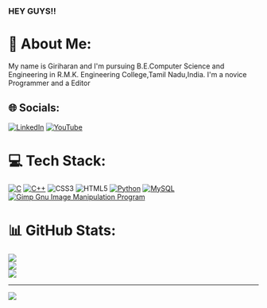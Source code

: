 ### HEY GUYS!!

# 💫 About Me:
My name is Giriharan and I'm pursuing B.E.Computer Science and Engineering in R.M.K. Engineering College,Tamil Nadu,India.
I'm a novice Programmer and a Editor


## 🌐 Socials:
[![LinkedIn](https://img.shields.io/badge/LinkedIn-%230077B5.svg?logo=linkedin&logoColor=white)](https://linkedin.com/in/giriharan-r-645533255) [![YouTube](https://img.shields.io/badge/YouTube-%23FF0000.svg?logo=YouTube&logoColor=white)](https://youtube.com/@chiefgiri) 

# 💻 Tech Stack:
[![C](https://img.shields.io/badge/c-%2300599C.svg?style=flat-square&logo=c&logoColor=white)](https://cplusplus.com) [![C++](https://img.shields.io/badge/c++-%2300599C.svg?style=flat-square&logo=c%2B%2B&logoColor=white)](https://cplusplus.com) ![CSS3](https://img.shields.io/badge/css3-%231572B6.svg?style=flat-square&logo=css3&logoColor=white) ![HTML5](https://img.shields.io/badge/html5-%23E34F26.svg?style=flat-square&logo=html5&logoColor=white) [![Python](https://img.shields.io/badge/python-3670A0?style=flat-square&logo=python&logoColor=ffdd54)](https://www.python.org) [![MySQL](https://img.shields.io/badge/mysql-%2300f.svg?style=flat-square&logo=mysql&logoColor=white)](https://www.mysql.com) [![Gimp Gnu Image Manipulation Program](https://img.shields.io/badge/Gimp-657D8B?style=flat-square&logo=gimp&logoColor=FFFFFF)](https://www.gimp.org)
# 📊 GitHub Stats:
![](https://github-readme-stats.vercel.app/api?username=giriharan13&theme=tokyonight&hide_border=true&include_all_commits=true&count_private=true)<br/>
![](https://github-readme-streak-stats.herokuapp.com/?user=giriharan13&theme=tokyonight&hide_border=true)<br/>
![](https://github-readme-stats.vercel.app/api/top-langs/?username=giriharan13&theme=tokyonight&hide_border=true&include_all_commits=true&count_private=true&layout=compact)



---
[![](https://visitcount.itsvg.in/api?id=giriharan13&icon=5&color=1)](https://visitcount.itsvg.in)




